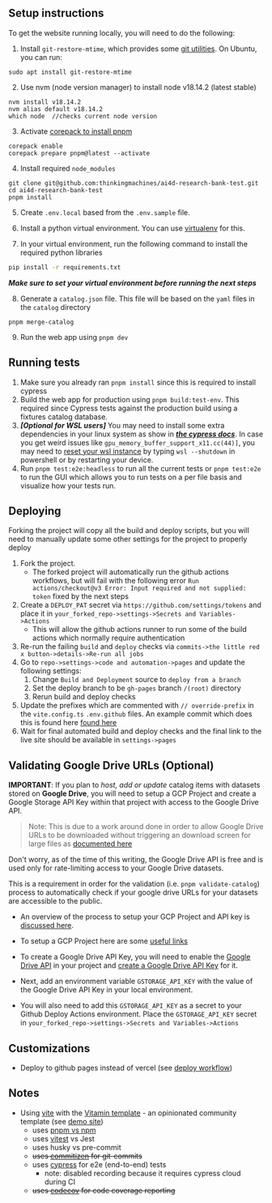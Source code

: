 ## Setup instructions

To get the website running locally, you will need to do the following:

1. Install `git-restore-mtime`, which provides some [git utilities](https://github.com/MestreLion/git-tools). On Ubuntu, you can run:

```
sudo apt install git-restore-mtime
```

2. Use nvm (node version manager) to install node v18.14.2 (latest stable)

```
nvm install v18.14.2
nvm alias default v18.14.2
which node  //checks current node version
```

3. Activate [corepack to install pnpm](https://pnpm.io/installation#using-corepack)

```
corepack enable
corepack prepare pnpm@latest --activate

```

4. Install required `node_modules`

```
git clone git@github.com:thinkingmachines/ai4d-research-bank-test.git
cd ai4d-research-bank-test
pnpm install

```

5. Create `.env.local` based from the `.env.sample` file.

6. Install a python virtual environment. You can use [virtualenv](https://virtualenv.pypa.io/en/latest/) for this.

7. In your virtual environment, run the following command to install the required python libraries

```bash
pip install -r requirements.txt
```

**_Make sure to set your virtual environment before running the next steps_**

8. Generate a `catalog.json` file. This file will be based on the `yaml` files in the `catalog` directory

```
pnpm merge-catalog
```

9. Run the web app using `pnpm dev`

## Running tests

1. Make sure you already ran `pnpm install` since this is required to install cypress
2. Build the web app for production using `pnpm build:test-env`. This required since Cypress tests against the production build using a fixtures catalog database.
3. **_[Optional for WSL users]_** You may need to install some extra dependencies in your linux system as show in [**_the cypress docs_**](https://docs.cypress.io/guides/getting-started/installing-cypress#Linux-Prerequisites). In case you get weird issues like `gpu_memory_buffer_support_x11.cc(44)]`, you may need to [reset your wsl instance](https://github.com/cypress-io/cypress/issues/23343#issuecomment-1379954648) by typing `wsl --shutdown` in powershell or by restarting your device.
4. Run `pnpm test:e2e:headless` to run all the current tests or `pnpm test:e2e` to run the GUI which allows you to run tests on a per file basis and visualize how your tests run.

## Deploying

Forking the project will copy all the build and deploy scripts, but you will need to manually update some other settings for the project to properly deploy

1. Fork the project.
   - The forked project will automatically run the github actions workflows, but will fail with the following error `Run actions/checkout@v3 Error: Input required and not supplied: token` fixed by the next steps
2. Create a `DEPLOY_PAT` secret via `https://github.com/settings/tokens` and place it in `your_forked_repo->settings->Secrets and Variables->Actions`
   - This will allow the github actions runner to run some of the build actions which normally require authentication
3. Re-run the failing `build` and `deploy` checks via `commits->the little red x button->details->Re-run all jobs`
4. Go to `repo->settings->code and automation->pages` and update the following settings:
   1. Change `Build and Deployment` source to `deploy from a branch`
   2. Set the deploy branch to be `gh-pages` branch `/(root)` directory
   3. Rerun build and deploy checks
5. Update the prefixes which are commented with `// override-prefix` in the `vite.config.ts` `.env.github` files. An example commit which does this is found here [found here](https://github.com/butchland/my-ai4d-research-bank/commit/ae92fb66e88edabf9ef47ed5ca3a68a50f20a0cf)
6. Wait for final automated build and deploy checks and the final link to the live site should be available in `settings->pages`

## Validating Google Drive URLs (Optional)

**IMPORTANT**: If you plan to _host, add or update_ catalog items with datasets stored on **Google Drive**, you will need to setup a GCP Project and
create a Google Storage API Key within that project with access to the Google Drive API.

> Note: This is due to a work around done in order to allow Google Drive URLs to be downloaded without triggering
> an download screen for large files as [documented here](https://bytesbin.com/skip-google-drive-virus-scan-warning-large-files/)

Don't worry, as of the time of this writing, the Google Drive API is free and is used only for rate-limiting access
to your Google Drive datasets.

This is a requirement in order for the validation (i.e. `pnpm validate-catalog`) process to automatically check if your google drive URLs for your datasets are accessible to the public.

- An overview of the process to setup your GCP Project and API key is [discussed here](https://bytesbin.com/skip-google-drive-virus-scan-warning-large-files/#Method_1_Using_Google_Drive_API).

- To setup a GCP Project here are some [useful links](https://cloud.google.com/resource-manager/docs/creating-managing-projects#before_you_begin)

- To create a Google Drive API Key, you will need to enable the [Google Drive API](https://console.cloud.google.com/apis/api/drive.googleapis.com/) in your project and [create a Google Drive API Key](https://cloud.google.com/api-keys/docs/create-manage-api-keys) for it.

- Next, add an environment variable `GSTORAGE_API_KEY` with the value of the Google Drive API Key in your local environment.

- You will also need to add this `GSTORAGE_API_KEY` as a secret to your Github Deploy Actions environment. Place the `GSTORAGE_API_KEY` secret in `your_forked_repo->settings->Secrets and Variables->Actions`

## Customizations

- Deploy to github pages instead of vercel (see [deploy workflow](.github/workflows/deploy.yml))

## Notes

- Using [vite](https://vitejs.dev/) with the [Vitamin template](https://github.com/wtchnm/Vitamin) - an opinionated community template (see [demo site](https://vitamin-wtchnm.vercel.app/))
  - uses [pnpm vs npm](https://pnpm.io/pnpm-vs-npm)
  - uses [vitest](https://vitest.dev/) vs Jest
  - uses husky vs pre-commit
  - ~~uses [commitizen](https://github.com/commitizen/cz-cli) for git-commits~~
  - uses [cypress](https://docs.cypress.io/guides/overview/why-cypress) for e2e (end-to-end) tests
    - note: disabled recording because it requires cypress cloud during CI
  - ~~uses [codecov](https://about.codecov.io/) for code coverage reporting~~
